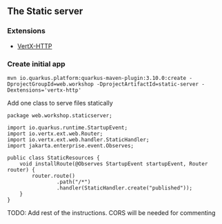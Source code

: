 ## The Static server

### Extensions

- [VertX-HTTP](https://quarkus.io/guides/http-reference)

### Create initial app

```
mvn io.quarkus.platform:quarkus-maven-plugin:3.10.0:create -DprojectGroupId=web.workshop -DprojectArtifactId=static-server -Dextensions='vertx-http'
```

Add one class to serve files statically

```
package web.workshop.staticserver;

import io.quarkus.runtime.StartupEvent;
import io.vertx.ext.web.Router;
import io.vertx.ext.web.handler.StaticHandler;
import jakarta.enterprise.event.Observes;

public class StaticResources {
    void installRoute(@Observes StartupEvent startupEvent, Router router) {
        router.route()
                .path("/*")
                .handler(StaticHandler.create("published"));
    }
}
```

TODO: Add rest of the instructions. CORS will be needed for commenting